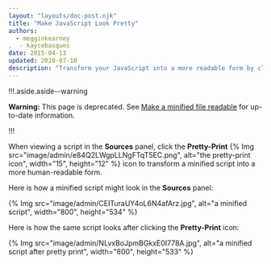 ```yaml
---
layout: "layouts/doc-post.njk"
title: "Make JavaScript Look Pretty"
authors:
  - megginkearney
,  - kaycebasques
date: 2015-04-13
updated: 2020-07-10
description: "Transform your JavaScript into a more readable form by clicking the Pretty-Print icon in Chrome DevTools."
---
```


!!!.aside.aside--warning

**Warning:** This page is deprecated. See [Make a minified file readable][1] for up-to-date
information.

!!!

When viewing a script in the **Sources** panel, click the **Pretty-Print**
{% Img src="image/admin/e84Q2LWgpLLNgFTqT5EC.png", alt="the pretty-print icon", width="15", height="12" %} icon to
transform a minified script into a more human-readable form.

Here is how a minified script might look in the **Sources** panel:

{% Img src="image/admin/CEITuraUY4oL6N4afArz.jpg", alt="a minified script", width="800", height="534" %}

Here is how the same script looks after clicking the **Pretty-Print** icon:

{% Img src="image/admin/NLvxBoJpmBGkxE0I778A.jpg", alt="a minified script after pretty print", width="800", height="533" %}

[1]: /web/tools/chrome-devtools/javascript/reference#format
